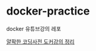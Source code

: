 # docker-practice
docker 유튜브강의 레포

[얄팍한 코딩사전 도커강의 정리](https://velog.io/@flobeeee/TIL-docker-%EA%B0%95%EC%9D%98)
